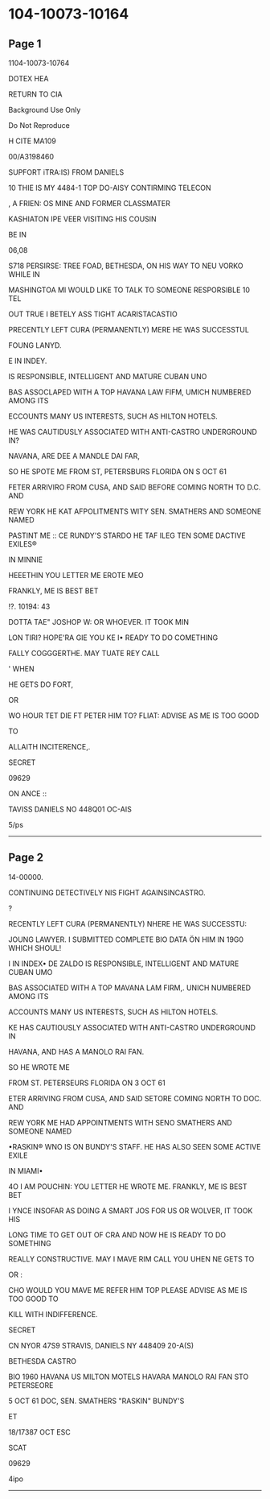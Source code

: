 # 104-10073-10164

## Page 1

1104-10073-10764

DOTEX HEA

RETURN TO CIA

Background Use Only

Do Not Reproduce

H CITE MA109

00/A3198460

SUPFORT iTRA:IS) FROM DANIELS

10 THIE IS MY 4484-1 TOP DO-AISY CONTIRMING TELECON

, A FRIEN: OS MINE AND FORMER CLASSMATER

KASHIATON IPE VEER VISITING HIS COUSIN

BE IN

06,08

S718 PERSIRSE: TREE FOAD, BETHESDA, ON HIS WAY TO NEU VORKO WHILE IN

MASHINGTOA MI WOULD LIKE TO TALK TO SOMEONE RESPORSIBLE 10 TEL

OUT TRUE I BETELY ASS TIGHT ACARISTACASTIO

PRECENTLY LEFT CURA (PERMANENTLY) MERE HE WAS SUCCESSTUL

FOUNG LANYD.

E IN INDEY.

IS RESPONSIBLE, INTELLIGENT AND MATURE CUBAN UNO

BAS ASSOCLAPED WITH A TOP HAVANA LAW FIFM, UMICH NUMBERED AMONG ITS

ECCOUNTS MANY US INTERESTS, SUCH AS HILTON HOTELS.

HE WAS CAUTIDUSLY ASSOCIATED WITH ANTI-CASTRO UNDERGROUND IN?

NAVANA, ARE DEE A MANDLE DAI FAR,

SO HE SPOTE ME FROM ST, PETERSBURS FLORIDA ON S OCT 61

FETER ARRIVIRO FROM CUSA, AND SAID BEFORE COMING NORTH TO D.C. AND

REW YORK HE KAT AFPOLITMENTS WITY SEN. SMATHERS AND SOMEONE NAMED

PASTINT ME :: CE RUNDY'S STARDO HE TAF ILEG TEN SOME DACTIVE EXILES®

IN MINNIE

HEEETHIN YOU LETTER ME EROTE MEO

FRANKLY, ME IS BEST BET

!?. 10194: 43

DOTTA TAE" JOSHOP W: OR WHOEVER. IT TOOK MIN

LON TIRI? HOPE'RA GIE YOU KE I• READY TO DO COMETHING

FALLY COGGGERTHE. MAY TUATE REY CALL

' WHEN

HE GETS DO FORT,

OR

WO HOUR TET DIE FT PETER HIM TO? FLIAT: ADVISE AS ME IS TOO GOOD

TO

ALLAITH INCITERENCE,.

SECRET

09629

ON ANCE ::

TAVISS DANIELS NO 448Q01 OC-AIS

5/ps

---

## Page 2

14-00000.

CONTINUING DETECTIVELY NIS FIGHT AGAINSINCASTRO.

?

RECENTLY LEFT CURA (PERMANENTLY) NHERE HE WAS SUCCESSTU:

JOUNG LAWYER. I SUBMITTED COMPLETE BIO DATA ÖN HIM IN 19G0 WHICH SHOUL!

I IN INDEX• DE ZALDO IS RESPONSIBLE, INTELLIGENT AND MATURE CUBAN UMO

BAS ASSOCIATED WITH A TOP MAVANA LAM FIRM,. UNICH NUMBERED AMONG ITS

ACCOUNTS MANY US INTERESTS, SUCH AS HILTON HOTELS.

KE HAS CAUTIOUSLY ASSOCIATED WITH ANTI-CASTRO UNDERGROUND IN

HAVANA, AND HAS A MANOLO RAI FAN.

SO HE WROTE ME

FROM ST. PETERSEURS FLORIDA ON 3 OCT 61

ETER ARRIVING FROM CUSA, AND SAID SETORE COMING NORTH TO DOC. AND

REW YORK ME HAD APPOINTMENTS WITH SENO SMATHERS AND SOMEONE NAMED

•RASKIN® WNO IS ON BUNDY'S STAFF. HE HAS ALSO SEEN SOME ACTIVE EXILE

IN MIAMI•

4O I AM POUCHIN: YOU LETTER HE WROTE ME. FRANKLY, ME IS BEST BET

I YNCE INSOFAR AS DOING A SMART JOS FOR US OR WOLVER, IT TOOK HIS

LONG TIME TO GET OUT OF CRA AND NOW HE IS READY TO DO SOMETHING

REALLY CONSTRUCTIVE. MAY I MAVE RIM CALL YOU UHEN NE GETS TO

OR :

CHO WOULD YOU MAVE ME REFER HIM TOP PLEASE ADVISE AS ME IS TOO GOOD TO

KILL WITH INDIFFERENCE.

SECRET

CN NYOR 47S9 STRAVIS, DANIELS NY 448409 20-A(S)

BETHESDA CASTRO

BIO 1960 HAVANA US MILTON MOTELS HAVARA MANOLO RAI FAN STO PETERSEORE

5 OCT 61 DOC, SEN. SMATHERS "RASKIN" BUNDY'S

ET

18/17387 OCT ESC

SCAT

09629

4ipo

---

